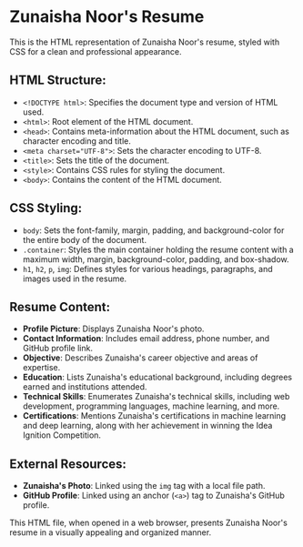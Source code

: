 # Zunaisha Noor's Resume

This is the HTML representation of Zunaisha Noor's resume, styled with CSS for a clean and professional appearance.

## HTML Structure:

- `<!DOCTYPE html>`: Specifies the document type and version of HTML used.
- `<html>`: Root element of the HTML document.
- `<head>`: Contains meta-information about the HTML document, such as character encoding and title.
- `<meta charset="UTF-8">`: Sets the character encoding to UTF-8.
- `<title>`: Sets the title of the document.
- `<style>`: Contains CSS rules for styling the document.
- `<body>`: Contains the content of the HTML document.

## CSS Styling:

- `body`: Sets the font-family, margin, padding, and background-color for the entire body of the document.
- `.container`: Styles the main container holding the resume content with a maximum width, margin, background-color, padding, and box-shadow.
- `h1`, `h2`, `p`, `img`: Defines styles for various headings, paragraphs, and images used in the resume.

## Resume Content:

- **Profile Picture**: Displays Zunaisha Noor's photo.
- **Contact Information**: Includes email address, phone number, and GitHub profile link.
- **Objective**: Describes Zunaisha's career objective and areas of expertise.
- **Education**: Lists Zunaisha's educational background, including degrees earned and institutions attended.
- **Technical Skills**: Enumerates Zunaisha's technical skills, including web development, programming languages, machine learning, and more.
- **Certifications**: Mentions Zunaisha's certifications in machine learning and deep learning, along with her achievement in winning the Idea Ignition Competition.

## External Resources:

- **Zunaisha's Photo**: Linked using the `img` tag with a local file path.
- **GitHub Profile**: Linked using an anchor (`<a>`) tag to Zunaisha's GitHub profile.

This HTML file, when opened in a web browser, presents Zunaisha Noor's resume in a visually appealing and organized manner.
